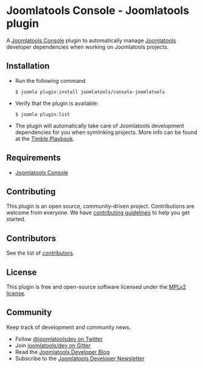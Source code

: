 Joomlatools Console - Joomlatools plugin
=======================================

A [Joomlatools Console](https://github.com/joomlatools/joomlatools-console) plugin to automatically manage [Joomlatools](http://www.joomlatools.com) developer dependencies when working on Joomlatools projects.

Installation
------------

* Run the following command

	`$ joomla plugin:install joomlatools/console-joomlatools`

* Verify that the plugin is available:

	`$ joomla plugin:list`

* The plugin will automatically take care of Joomlatools development dependencies for you when symlinking projects. More info can be found at the [Timble Playbook](http://www.timble.net/playbook/#joomlatools-development).

## Requirements

* [Joomlatools Console](https://github.com/joomlatools/joomlatools-console)

## Contributing

This plugin is an open source, community-driven project. Contributions are welcome from everyone. We have [contributing guidelines](CONTRIBUTING.md) to help you get started.

## Contributors

See the list of [contributors](https://github.com/joomlatools/joomlatools-console-joomlatools/contributors).

## License

This plugin is free and open-source software licensed under the [MPLv2 license](LICENSE).

## Community

Keep track of development and community news.

* Follow [@joomlatoolsdev on Twitter](https://twitter.com/joomlatoolsdev)
* Join [joomlatools/dev on Gitter](http://gitter.im/joomlatools/dev)
* Read the [Joomlatools Developer Blog](http://developer.joomlatools.com/blog/)
* Subscribe to the [Joomlatools Developer Newsletter](http://developer.joomlatools.com/newsletter)
